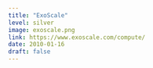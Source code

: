 ```yaml
---
title: "ExoScale"
level: silver
image: exoscale.png
link: https://www.exoscale.com/compute/
date: 2010-01-16
draft: false
---
```



